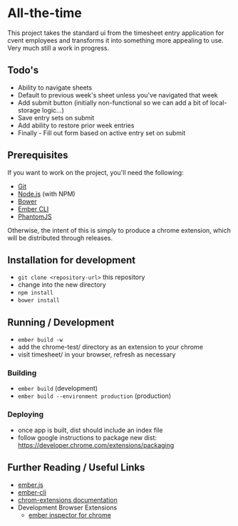 # All-the-time

This project takes the standard ui from the timesheet entry application for cvent employees and transforms it into something more appealing to use. Very much still a work in progress.

## Todo's

* Ability to navigate sheets
* Default to previous week's sheet unless you've navigated that week
* Add submit button (initially non-functional so we can add a bit of local-storage logic...)
* Save entry sets on submit
* Add ability to restore prior week entries
* Finally - Fill out form based on active entry set on submit

## Prerequisites

If you want to work on the project, you'll need the following:

* [Git](http://git-scm.com/)
* [Node.js](http://nodejs.org/) (with NPM)
* [Bower](http://bower.io/)
* [Ember CLI](http://www.ember-cli.com/)
* [PhantomJS](http://phantomjs.org/)

Otherwise, the intent of this is simply to produce a chrome extension, which will be distributed through releases.

## Installation for development

* `git clone <repository-url>` this repository
* change into the new directory
* `npm install`
* `bower install`

## Running / Development

* `ember build -w`
* add the chrome-test/ directory as an extension to your chrome
* visit timesheet/ in your browser, refresh as necessary

### Building

* `ember build` (development)
* `ember build --environment production` (production)

### Deploying

* once app is built, dist should include an index file
* follow google instructions to package new dist: https://developer.chrome.com/extensions/packaging

## Further Reading / Useful Links

* [ember.js](http://emberjs.com/)
* [ember-cli](http://www.ember-cli.com/)
* [chrom-extensions documentation](https://developer.chrome.com/extensions)
* Development Browser Extensions
  * [ember inspector for chrome](https://chrome.google.com/webstore/detail/ember-inspector/bmdblncegkenkacieihfhpjfppoconhi)
